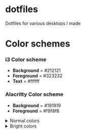 # dotfiles
Dotfiles for various desktops I made

# Color schemes
### i3 Color scheme
- **Background** = #212121
- **Foreground** = #323232
- **Text**       = #ffffff

### Alacritty Color scheme
- **Background** = #191919
- **Foreground** = #f8f8f8
<details>
    <summary>Normal colors</summary>
	
  ```yml
normal:
	black:   '0x171717'
	red:     '0xd81765'
	green:   '0x97d01a'
	yellow:  '0xffa800'
	blue:    '0x16b1fb'
	magenta: '0xff2491'
	cyan:    '0x0fdcb6'
	white:   '0xebebeb'
  ```
</details>

<details>
    <summary>Bright colors</summary>

  ```yml
bright:
        black:   '0x38252c'
	red:     '0xff0000'
	green:   '0x76b639'
	yellow:  '0xe1a126'
	blue:    '0x289cd5'
	magenta: '0xff2491'
	cyan:    '0x0a9b81'
	white:   '0xf8f8f8'
  ```
</details>

